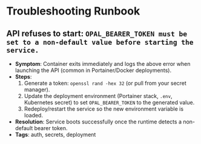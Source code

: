 # Troubleshooting Runbook

## API refuses to start: `OPAL_BEARER_TOKEN must be set to a non-default value before starting the service.`
- **Symptom**: Container exits immediately and logs the above error when launching the API (common in Portainer/Docker deployments).
- **Steps**:
  1. Generate a token: `openssl rand -hex 32` (or pull from your secret manager).
  2. Update the deployment environment (Portainer stack, `.env`, Kubernetes secret) to set `OPAL_BEARER_TOKEN` to the generated value.
  3. Redeploy/restart the service so the new environment variable is loaded.
- **Resolution**: Service boots successfully once the runtime detects a non-default bearer token.
- **Tags**: auth, secrets, deployment
